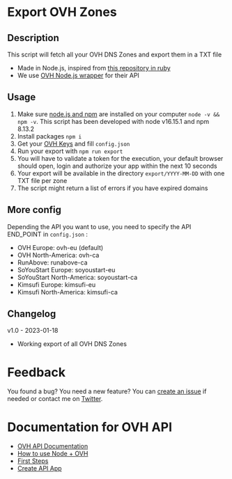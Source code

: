 # Export OVH Zones
## Description
This script will fetch all your OVH DNS Zones and export them in a TXT file

- Made in Node.js, inspired from [this repository in ruby](https://github.com/Jolg42/ovh-export-dns)
- We use [OVH Node.js wrapper](https://github.com/ovh/node-ovh) for their API

## Usage
1. Make sure [node.js and npm](https://nodejs.org/) are installed on your computer `node -v && npm -v`.
   This script has been developed with node v16.15.1 and npm 8.13.2
2. Install packages `npm i`
3. Get your [OVH Keys](https://www.ovh.com/auth/api/createApp) and fill `config.json`
4. Run your export with `npm run export`
5. You will have to validate a token for the execution, your default browser should open, login and authorize your app within the next 10 seconds
5. Your export will be available in the directory `export/YYYY-MM-DD` with one TXT file per zone
6. The script might return a list of errors if you have expired domains

## More config
Depending the API you want to use, you need to specify the API END_POINT in `config.json` :
- OVH Europe: ovh-eu (default)
- OVH North-America: ovh-ca
- RunAbove: runabove-ca
- SoYouStart Europe: soyoustart-eu
- SoYouStart North-America: soyoustart-ca
- Kimsufi Europe: kimsufi-eu
- Kimsufi North-America: kimsufi-ca

## Changelog
v1.0 - 2023-01-18
- Working export of all OVH DNS Zones

# Feedback
You found a bug? You need a new feature? You can [create an issue](https://github.com/aroy314/export-ovh-zones/issues) if needed or contact me on [Twitter](https://twitter.com/aroy314).

# Documentation for OVH API
- [OVH API Documentation](https://api.ovh.com/)
- [How to use Node + OVH](https://ovh.github.io/node-ovh)
- [First Steps](https://docs.ovh.com/gb/en/api/first-steps-with-ovh-api/)
- [Create API App](https://www.ovh.com/auth/api/createApp)
